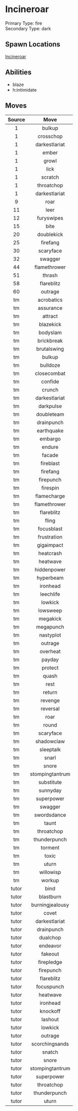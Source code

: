# Incineroar  
Primary Type: fire  
Secondary Type: dark  
  
## Spawn Locations  
[Incineroar](/data/spawn_presets/incineroar.md)  
  
## Abilities  
  * blaze
  * h:intimidate
  
  
## Moves  
  
| Source | Move |  
|:---:|:---:|  
| 1 | bulkup |  
| 1 | crosschop |  
| 1 | darkestlariat |  
| 1 | ember |  
| 1 | growl |  
| 1 | lick |  
| 1 | scratch |  
| 1 | throatchop |  
| 1 | darkestlariat |  
| 9 | roar |  
| 11 | leer |  
| 12 | furyswipes |  
| 15 | bite |  
| 20 | doublekick |  
| 25 | firefang |  
| 30 | scaryface |  
| 32 | swagger |  
| 44 | flamethrower |  
| 51 | thrash |  
| 58 | flareblitz |  
| 60 | outrage |  
| tm | acrobatics |  
| tm | assurance |  
| tm | attract |  
| tm | blazekick |  
| tm | bodyslam |  
| tm | brickbreak |  
| tm | brutalswing |  
| tm | bulkup |  
| tm | bulldoze |  
| tm | closecombat |  
| tm | confide |  
| tm | crunch |  
| tm | darkestlariat |  
| tm | darkpulse |  
| tm | doubleteam |  
| tm | drainpunch |  
| tm | earthquake |  
| tm | embargo |  
| tm | endure |  
| tm | facade |  
| tm | fireblast |  
| tm | firefang |  
| tm | firepunch |  
| tm | firespin |  
| tm | flamecharge |  
| tm | flamethrower |  
| tm | flareblitz |  
| tm | fling |  
| tm | focusblast |  
| tm | frustration |  
| tm | gigaimpact |  
| tm | heatcrash |  
| tm | heatwave |  
| tm | hiddenpower |  
| tm | hyperbeam |  
| tm | ironhead |  
| tm | leechlife |  
| tm | lowkick |  
| tm | lowsweep |  
| tm | megakick |  
| tm | megapunch |  
| tm | nastyplot |  
| tm | outrage |  
| tm | overheat |  
| tm | payday |  
| tm | protect |  
| tm | quash |  
| tm | rest |  
| tm | return |  
| tm | revenge |  
| tm | reversal |  
| tm | roar |  
| tm | round |  
| tm | scaryface |  
| tm | shadowclaw |  
| tm | sleeptalk |  
| tm | snarl |  
| tm | snore |  
| tm | stompingtantrum |  
| tm | substitute |  
| tm | sunnyday |  
| tm | superpower |  
| tm | swagger |  
| tm | swordsdance |  
| tm | taunt |  
| tm | throatchop |  
| tm | thunderpunch |  
| tm | torment |  
| tm | toxic |  
| tm | uturn |  
| tm | willowisp |  
| tm | workup |  
| tutor | bind |  
| tutor | blastburn |  
| tutor | burningjealousy |  
| tutor | covet |  
| tutor | darkestlariat |  
| tutor | drainpunch |  
| tutor | dualchop |  
| tutor | endeavor |  
| tutor | fakeout |  
| tutor | firepledge |  
| tutor | firepunch |  
| tutor | flareblitz |  
| tutor | focuspunch |  
| tutor | heatwave |  
| tutor | ironhead |  
| tutor | knockoff |  
| tutor | lashout |  
| tutor | lowkick |  
| tutor | outrage |  
| tutor | scorchingsands |  
| tutor | snatch |  
| tutor | snore |  
| tutor | stompingtantrum |  
| tutor | superpower |  
| tutor | throatchop |  
| tutor | thunderpunch |  
| tutor | uturn |  
  
